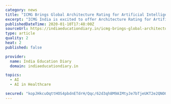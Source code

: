 ```yaml
---
category: news
title: "ICMG Brings Global Architecture Rating for Artificial Intelligence Enabled Systems and Solution to India"
excerpt: "ICMG India is excited to offer Architecture Rating for Artificial Intelligence-driven systems ... This program is open to all the industries and functions units (departments) such as Healthcare, Travel & Tourism, Hospitality, etc. If your Enterprise ..."
publishedDateTime: 2020-01-10T17:48:00Z
sourceUrl: https://indiaeducationdiary.in/icmg-brings-global-architecture-rating-for-artificial-intelligence-enabled-systems-and-solution-to-india/
type: article
quality: 2
heat: 2
published: false

provider:
  name: India Education Diary
  domain: indiaeducationdiary.in

topics:
  - AI
  - AI in Healthcare

secured: "kopJHkcuOqttHOS4pbdnETdrH/Qqc/62d3qh8M9AIMtyJe7bTjeUKT2e2QNOGju9/7rmeYOIOIEjoe6WkGaF5L6IQwit0v1V0tiDn28beLHprvtB10YRiDvy/ns4zvi1BJvuHG4CZ3H4mIfQtrW6Uz6NlXBRT4bobgN1Ce/i+8ulq93haEDFQJoxH4jpB2KmF5zHibHIRC3uXd4uNt+5wa4+1jDjanEsQ1Ef5UeItTV3f506beFE5OCWJiM/Bfu/79UbwBupO7Up4EDC0zNTwA==;Hs8rlQV8TSRLPPXC3G2Hbw=="
---
```


